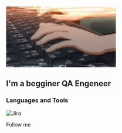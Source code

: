 [![Header](https://github.com/Mari-Nik/Mari-Nik/blob/main/assets/anime-typing.gif)](https://github.com/Mari-Nik)

## I'm a begginer QA Engeneer



### Languages and Tools
![Jira](https://img.shields.io/badge/-Jira-000000?style=for-the-badge&logo=jira&logoColor=357DE8)

Follow me